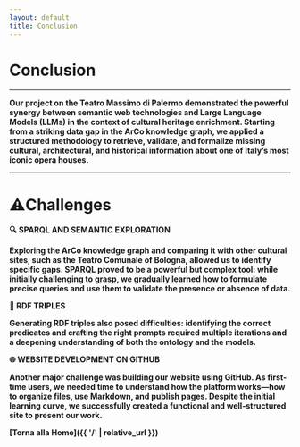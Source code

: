 ```yaml
---
layout: default
title: Conclusion
---
```


# <strong>Conclusion<strong>


---

Our project on the **Teatro Massimo di Palermo** demonstrated the powerful synergy between **semantic web technologies** and **Large Language Models (LLMs)** in the context of cultural heritage enrichment. 
Starting from a striking data gap in the **ArCo knowledge graph**, we applied a structured methodology to retrieve, validate, and formalize missing cultural, architectural, and historical information about one of Italy’s most iconic opera houses.

---

# ⚠️Challenges 

**🔍 SPARQL AND SEMANTIC EXPLORATION**

Exploring the ArCo knowledge graph and comparing it with other cultural sites, such as the Teatro Comunale of Bologna, allowed us to identify specific gaps. 
SPARQL proved to be a powerful but **complex tool**: while initially challenging to grasp, we gradually learned how to formulate precise queries and use them to validate the presence or absence of data.

**🧩 RDF TRIPLES**

Generating **RDF triples** also posed difficulties: identifying the correct **predicates** and crafting the right **prompts** required multiple iterations and a deepening understanding of both the ontology and the models. 

**🌐 WEBSITE DEVELOPMENT ON GITHUB**

Another major challenge was building our website using **GitHub**. As first-time users, we needed time to understand how the platform works—how to organize files, use Markdown, and publish pages. Despite the initial learning curve, we successfully created a **functional** and **well-structured site** to present our work.


[Torna alla Home]({{ '/' | relative_url }})
